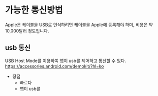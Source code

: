 
# 가능한 통신방법

Apple은 케이블을 USB로 인식하려면 케이블을 Apple에 등록해야 하며, 비용은 약 10,000달러 정도입니다.
## usb 통신
USB Host Mode를 이용하여 앱이 usb를 제어하고 통신할 수 있다.
https://accessories.android.com/demokit/?hl=ko
- 장점
	- 빠르다
	- 앱이 usb를
